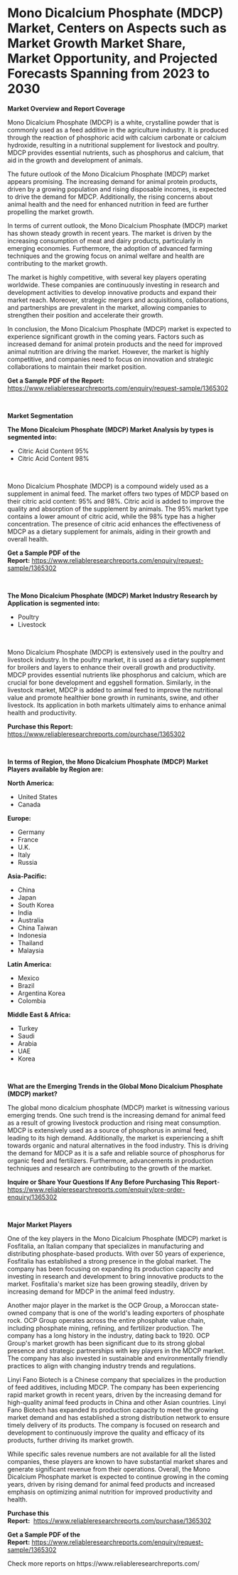 <p><h1>Mono Dicalcium Phosphate (MDCP) Market, Centers on Aspects such as Market Growth Market Share, Market Opportunity, and Projected Forecasts Spanning from 2023 to 2030</h1></p><p><strong>Market Overview and Report Coverage</strong></p>
<p><p>Mono Dicalcium Phosphate (MDCP) is a white, crystalline powder that is commonly used as a feed additive in the agriculture industry. It is produced through the reaction of phosphoric acid with calcium carbonate or calcium hydroxide, resulting in a nutritional supplement for livestock and poultry. MDCP provides essential nutrients, such as phosphorus and calcium, that aid in the growth and development of animals.</p><p>The future outlook of the Mono Dicalcium Phosphate (MDCP) market appears promising. The increasing demand for animal protein products, driven by a growing population and rising disposable incomes, is expected to drive the demand for MDCP. Additionally, the rising concerns about animal health and the need for enhanced nutrition in feed are further propelling the market growth.</p><p>In terms of current outlook, the Mono Dicalcium Phosphate (MDCP) market has shown steady growth in recent years. The market is driven by the increasing consumption of meat and dairy products, particularly in emerging economies. Furthermore, the adoption of advanced farming techniques and the growing focus on animal welfare and health are contributing to the market growth.</p><p>The market is highly competitive, with several key players operating worldwide. These companies are continuously investing in research and development activities to develop innovative products and expand their market reach. Moreover, strategic mergers and acquisitions, collaborations, and partnerships are prevalent in the market, allowing companies to strengthen their position and accelerate their growth.</p><p>In conclusion, the Mono Dicalcium Phosphate (MDCP) market is expected to experience significant growth in the coming years. Factors such as increased demand for animal protein products and the need for improved animal nutrition are driving the market. However, the market is highly competitive, and companies need to focus on innovation and strategic collaborations to maintain their market position.</p></p>
<p><strong>Get a Sample PDF of the Report:</strong> <a href="https://www.reliableresearchreports.com/enquiry/request-sample/1365302">https://www.reliableresearchreports.com/enquiry/request-sample/1365302</a></p>
<p>&nbsp;</p>
<p><strong>Market Segmentation</strong></p>
<p><strong>The Mono Dicalcium Phosphate (MDCP) Market Analysis by types is segmented into:</strong></p>
<p><ul><li>Citric Acid Content 95%</li><li>Citric Acid Content 98%</li></ul></p>
<p>&nbsp;</p>
<p><p>Mono Dicalcium Phosphate (MDCP) is a compound widely used as a supplement in animal feed. The market offers two types of MDCP based on their citric acid content: 95% and 98%. Citric acid is added to improve the quality and absorption of the supplement by animals. The 95% market type contains a lower amount of citric acid, while the 98% type has a higher concentration. The presence of citric acid enhances the effectiveness of MDCP as a dietary supplement for animals, aiding in their growth and overall health.</p></p>
<p><strong>Get a Sample PDF of the Report:</strong>&nbsp;<a href="https://www.reliableresearchreports.com/enquiry/request-sample/1365302">https://www.reliableresearchreports.com/enquiry/request-sample/1365302</a></p>
<p>&nbsp;</p>
<p><strong>The Mono Dicalcium Phosphate (MDCP) Market Industry Research by Application is segmented into:</strong></p>
<p><ul><li>Poultry</li><li>Livestock</li></ul></p>
<p>&nbsp;</p>
<p><p>Mono Dicalcium Phosphate (MDCP) is extensively used in the poultry and livestock industry. In the poultry market, it is used as a dietary supplement for broilers and layers to enhance their overall growth and productivity. MDCP provides essential nutrients like phosphorus and calcium, which are crucial for bone development and eggshell formation. Similarly, in the livestock market, MDCP is added to animal feed to improve the nutritional value and promote healthier bone growth in ruminants, swine, and other livestock. Its application in both markets ultimately aims to enhance animal health and productivity.</p></p>
<p><strong>Purchase this Report:</strong>&nbsp; <a href="https://www.reliableresearchreports.com/purchase/1365302">https://www.reliableresearchreports.com/purchase/1365302</a></p>
<p>&nbsp;</p>
<p><strong>In terms of Region, the Mono Dicalcium Phosphate (MDCP) Market Players available by Region are:</strong></p>
<p>
    <p> <strong> North America: </strong>
        <ul>
            <li>United States</li>
            <li>Canada</li>
        </ul>
        </p> 
    <p> <strong> Europe: </strong>
        <ul>
            <li>Germany</li>
            <li>France</li>
            <li>U.K.</li>
            <li>Italy</li>
            <li>Russia</li>
        </ul>
        </p> 
    <p> <strong> Asia-Pacific: </strong>
        <ul>
            <li>China</li>
            <li>Japan</li>
            <li>South Korea</li>
            <li>India</li>
            <li>Australia</li>
            <li>China Taiwan</li>
            <li>Indonesia</li>
            <li>Thailand</li>
            <li>Malaysia</li>
        </ul>
        </p> 
    <p> <strong> Latin America: </strong>
        <ul>
            <li>Mexico</li>
            <li>Brazil</li>
            <li>Argentina Korea</li>
            <li>Colombia</li>
        </ul>
        </p> 
    <p> <strong> Middle East & Africa: </strong>
        <ul>
            <li>Turkey</li>
            <li>Saudi</li>
            <li>Arabia</li>
            <li>UAE</li>
            <li>Korea</li>
        </ul>
    </p>
    </p>
<p>&nbsp;</p>
<p><strong>What are the Emerging Trends in the Global Mono Dicalcium Phosphate (MDCP) market?</strong></p>
<p><p>The global mono dicalcium phosphate (MDCP) market is witnessing various emerging trends. One such trend is the increasing demand for animal feed as a result of growing livestock production and rising meat consumption. MDCP is extensively used as a source of phosphorus in animal feed, leading to its high demand. Additionally, the market is experiencing a shift towards organic and natural alternatives in the food industry. This is driving the demand for MDCP as it is a safe and reliable source of phosphorus for organic feed and fertilizers. Furthermore, advancements in production techniques and research are contributing to the growth of the market.</p></p>
<p><strong>Inquire or Share Your Questions If Any Before Purchasing This Report</strong>- <a href="https://www.reliableresearchreports.com/enquiry/pre-order-enquiry/1365302">https://www.reliableresearchreports.com/enquiry/pre-order-enquiry/1365302</a></p>
<p>&nbsp;</p>
<p><strong>Major Market Players</strong></p>
<p><p>One of the key players in the Mono Dicalcium Phosphate (MDCP) market is Fosfitalia, an Italian company that specializes in manufacturing and distributing phosphate-based products. With over 50 years of experience, Fosfitalia has established a strong presence in the global market. The company has been focusing on expanding its production capacity and investing in research and development to bring innovative products to the market. Fosfitalia's market size has been growing steadily, driven by increasing demand for MDCP in the animal feed industry.</p><p>Another major player in the market is the OCP Group, a Moroccan state-owned company that is one of the world's leading exporters of phosphate rock. OCP Group operates across the entire phosphate value chain, including phosphate mining, refining, and fertilizer production. The company has a long history in the industry, dating back to 1920. OCP Group's market growth has been significant due to its strong global presence and strategic partnerships with key players in the MDCP market. The company has also invested in sustainable and environmentally friendly practices to align with changing industry trends and regulations.</p><p>Linyi Fano Biotech is a Chinese company that specializes in the production of feed additives, including MDCP. The company has been experiencing rapid market growth in recent years, driven by the increasing demand for high-quality animal feed products in China and other Asian countries. Linyi Fano Biotech has expanded its production capacity to meet the growing market demand and has established a strong distribution network to ensure timely delivery of its products. The company is focused on research and development to continuously improve the quality and efficacy of its products, further driving its market growth.</p><p>While specific sales revenue numbers are not available for all the listed companies, these players are known to have substantial market shares and generate significant revenue from their operations. Overall, the Mono Dicalcium Phosphate market is expected to continue growing in the coming years, driven by rising demand for animal feed products and increased emphasis on optimizing animal nutrition for improved productivity and health.</p></p>
<p><strong>Purchase this Report:</strong>&nbsp;&nbsp;<a href="https://www.reliableresearchreports.com/purchase/1365302">https://www.reliableresearchreports.com/purchase/1365302</a></p>
<p></p>
<p><strong>Get a Sample PDF of the Report:</strong>&nbsp;<a href="https://www.reliableresearchreports.com/enquiry/request-sample/1365302">https://www.reliableresearchreports.com/enquiry/request-sample/1365302</a></p>
<p>Check more reports on https://www.reliableresearchreports.com/</p>